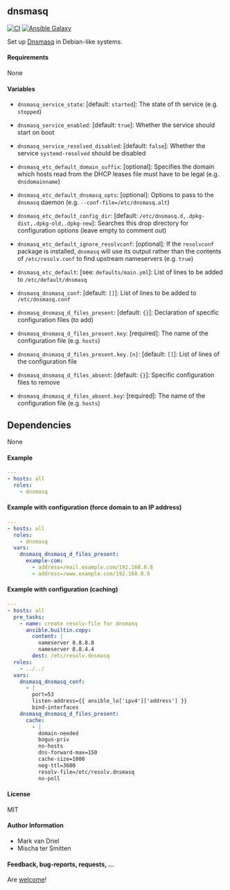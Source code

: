 
## dnsmasq

[![CI](https://github.com/Oefenweb/ansible-dnsmasq/workflows/CI/badge.svg)](https://github.com/Oefenweb/ansible-dnsmasq/actions?query=workflow%3ACI)
[![Ansible Galaxy](http://img.shields.io/badge/ansible--galaxy-dnsmasq-blue.svg)](https://galaxy.ansible.com/Oefenweb/dnsmasq/)

Set up [Dnsmasq](http://www.thekelleys.org.uk/dnsmasq/doc.html) in Debian-like systems.

#### Requirements

None

#### Variables

* `dnsmasq_service_state`: [default: `started`]: The state of th service (e.g. `stopped`)
* `dnsmasq_service_enabled`: [default: `true`]: Whether the service should start on boot

* `dnsmasq_service_resolved_disabled`: [default: `false`]: Whether the service `systemd-resolved` should be disabled

* `dnsmasq_etc_default_domain_suffix`: [optional]: Specifies the domain which hosts read from the DHCP leases file must have to be legal (e.g. `dnsdomainname`)
* `dnsmasq_etc_default_dnsmasq_opts`: [optional]: Options to pass to the `dnsmasq` daemon (e.g. `--conf-file=/etc/dnsmasq.alt`)
* `dnsmasq_etc_default_config_dir`: [default: `/etc/dnsmasq.d,.dpkg-dist,.dpkg-old,.dpkg-new`]: Searches this drop directory for configuration options (leave empty to comment out)
* `dnsmasq_etc_default_ignore_resolvconf`: [optional]: If the `resolvconf` package is installed, `dnsmasq` will use its output rather than the contents of `/etc/resolv.conf` to find upstream nameservers (e.g. `true`)

* `dnsmasq_etc_default`: [see: `defaults/main.yml`]: List of lines to be added to `/etc/default/dnsmasq`

* `dnsmasq_dnsmasq_conf`: [default: `[]`]: List of lines to be added to `/etc/dnsmasq.conf`

* `dnsmasq_dnsmasq_d_files_present`: [default: `{}`]: Declaration of specific configuration files (to add)
* `dnsmasq_dnsmasq_d_files_present.key`: [required]: The name of the configuration file (e.g. `hosts`)
* `dnsmasq_dnsmasq_d_files_present.key.{n}`: [default: `[]`]: List of lines of the configuration file

* `dnsmasq_dnsmasq_d_files_absent`: [default: `{}`]: Specific configuration files to remove
* `dnsmasq_dnsmasq_d_files_absent.key`: [required]: The name of the configuration file (e.g. `hosts`)

## Dependencies

None

#### Example

```yaml
---
- hosts: all
  roles:
    - dnsmasq
```

#### Example with configuration (force domain to an IP address)

```yaml
---
- hosts: all
  roles:
    - dnsmasq
  vars:
    dnsmasq_dnsmasq_d_files_present:
      example-com:
        - address=/mail.example.com/192.168.0.8
        - address=/www.example.com/192.168.0.9
```

#### Example with configuration (caching)

```yaml
---
- hosts: all
  pre_tasks:
    - name: create resolv-file for dnsmasq
      ansible.builtin.copy:
        content: |
          nameserver 8.8.8.8
          nameserver 8.8.4.4
        dest: /etc/resolv.dnsmasq
  roles:
    - ../../
  vars:
    dnsmasq_dnsmasq_conf:
      - |
        port=53
        listen-address={{ ansible_lo['ipv4']['address'] }}
        bind-interfaces
    dnsmasq_dnsmasq_d_files_present:
      cache:
        - |
          domain-needed
          bogus-priv
          no-hosts
          dns-forward-max=150
          cache-size=1000
          neg-ttl=3600
          resolv-file=/etc/resolv.dnsmasq
          no-poll
```

#### License

MIT

#### Author Information

* Mark van Driel
* Mischa ter Smitten

#### Feedback, bug-reports, requests, ...

Are [welcome](https://github.com/Oefenweb/ansible-dnsmasq/issues)!
